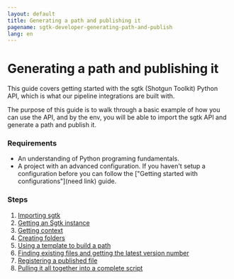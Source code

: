 ```yaml
---
layout: default
title: Generating a path and publishing it
pagename: sgtk-developer-generating-path-and-publish
lang: en
---
```


# Generating a path and publishing it

This guide covers getting started with the sgtk (Shotgun Toolkit) Python API, 
which is what our pipeline integrations are built with.

The purpose of this guide is to walk through a basic example of how you can use the API, and 
by the env, you will be able to import the sgtk API and generate a path and publish it.

### Requirements

- An understanding of Python programing fundamentals. 
- A project with an advanced configuration. If you haven't setup a configuration before you can follow the ["Getting started with configurations"](need link) guide.

### Steps

1. [Importing sgtk](./part-1-importing-sgtk.md)
2. [Getting an Sgtk instance](./part-2-getting-sgtk-instance.md)
3. [Getting context](./part-3-getting-context.md)
4. [Creating folders](./part-4-creating-folders.md)
5. [Using a template to build a path](./part-5-build-a-path.md)
6. [Finding existing files and getting the latest version number](./part-6-find-latest-version.md)
7. [Registering a published file](./part-7-registering-publish.md)
8. [Pulling it all together into a complete script](./part-8-getting-started-complete-script.md)